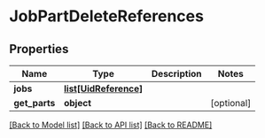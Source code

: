 # JobPartDeleteReferences

## Properties
Name | Type | Description | Notes
------------ | ------------- | ------------- | -------------
**jobs** | [**list[UidReference]**](UidReference.md) |  | 
**get_parts** | **object** |  | [optional] 

[[Back to Model list]](../README.md#documentation-for-models) [[Back to API list]](../README.md#documentation-for-api-endpoints) [[Back to README]](../README.md)

